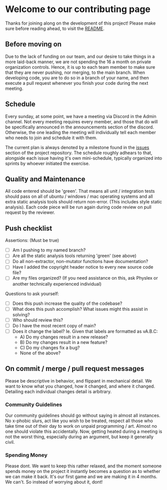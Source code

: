 # Welcome to our contributing page
Thanks for joining along on the development of this project! Please make sure before reading ahead, to visit the [README](https://Physlex/UnnamedProject/docs/README.md).

## Before moving on
Due to the lack of funding on our team, and our desire to take things in a more laid-back manner, we are not spending the 16 a month on private organization controls. Hence, it is up to each team member to make sure that they are never pushing, nor merging, to the main branch. When developing code, you are to do so in a branch of your name, and then execute a pull request whenever you finish your code during the next meeting.

## Schedule
Every sunday, at some point, we have a meeting via Discord in the Admin channel. Not every meeting requires every member, and those that do will be specifically announced in the announcements section of the discord. Otherwise, the one leading the meeting will individually tell each member who needs to join and schedule it with them.

The current plan is always denoted by a milestone found in the [issues](https://github.com/Physlex/UnnamedProject/issues) section of the project repository. The schedule roughly adhears to that, alongside each issue having it's own mini-schedule, typically organized into sprints by whoever initiated the exercise.

## Quality and Maintenance
All code entered should be 'green'. That means all unit / integration tests should pass on all of ubuntu / windows / mac operating systems and all extra static analysis tools should return non-error. (This includes style static analysis). Each code piece will be run again during code review on pull request by the reviewer. 

## Push checklist
Assertions: (Must be true)
- [ ] Am I pushing to my named branch?
- [ ] Are all the static analysis tools returning 'green' (see above)
- [ ] Do all non-extractor, non-mutator functions have documentation?
- [ ] Have I added the copyright header notice to every new source code file?
- [ ] Are my files organized? (If you need assistance on this, ask Physlex or another technically experienced individual)

Questions to ask yourself:
- [ ] Does this push increase the quality of the codebase?
- [ ] What does this push accomplish? What issues might this assist in solving?
- [ ] Who should review this?
- [ ] Do I have the most recent copy of main?
- [ ] Does it change the label? Ie. Given that labels are formatted as vA.B.C:
    - A) Do my changes result in a new release?
    - B) Do my changes result in a new feature?
    - C) Do my changes fix a bug?
    - None of the above?

## On commit / merge / pull request messages
Please be descriptive in behavior, and flippant in mechanical detail. We want to know what you changed, how it changed, and where it changed. Detailing each individual changes detail is arbitrary.

### Community Guidelines
Our community guidelines should go without saying in almost all instances. No x-phobic slurs, act like you wish to be treated, respect all those who take time out of their day to work on unpaid programming / art. Almost no one should violate this accidentally. Now, getting heated during a meeting is not the worst thing, especially during an argument, but keep it generally civil.

### Spending Money
Please dont. We want to keep this rather relaxed, and the moment someone spends money on the project it instantly becomes a question as to whether we can make it back. It's our first game and we are making it in 4 months. We can't. So instead of worrying about it, dont!
